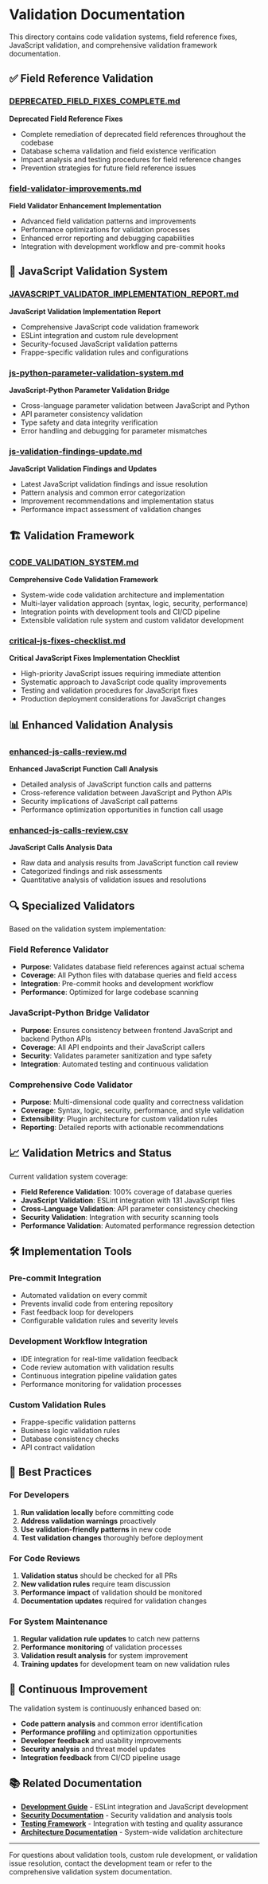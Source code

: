# Validation Documentation

This directory contains code validation systems, field reference fixes, JavaScript validation, and comprehensive validation framework documentation.

## ✅ Field Reference Validation

### [DEPRECATED_FIELD_FIXES_COMPLETE.md](DEPRECATED_FIELD_FIXES_COMPLETE.md)
**Deprecated Field Reference Fixes**
- Complete remediation of deprecated field references throughout the codebase
- Database schema validation and field existence verification
- Impact analysis and testing procedures for field reference changes
- Prevention strategies for future field reference issues

### [field-validator-improvements.md](field-validator-improvements.md)
**Field Validator Enhancement Implementation**
- Advanced field validation patterns and improvements
- Performance optimizations for validation processes
- Enhanced error reporting and debugging capabilities
- Integration with development workflow and pre-commit hooks

## 🔧 JavaScript Validation System

### [JAVASCRIPT_VALIDATOR_IMPLEMENTATION_REPORT.md](JAVASCRIPT_VALIDATOR_IMPLEMENTATION_REPORT.md)
**JavaScript Validation Implementation Report**
- Comprehensive JavaScript code validation framework
- ESLint integration and custom rule development
- Security-focused JavaScript validation patterns
- Frappe-specific validation rules and configurations

### [js-python-parameter-validation-system.md](js-python-parameter-validation-system.md)
**JavaScript-Python Parameter Validation Bridge**
- Cross-language parameter validation between JavaScript and Python
- API parameter consistency validation
- Type safety and data integrity verification
- Error handling and debugging for parameter mismatches

### [js-validation-findings-update.md](js-validation-findings-update.md)
**JavaScript Validation Findings and Updates**
- Latest JavaScript validation findings and issue resolution
- Pattern analysis and common error categorization
- Improvement recommendations and implementation status
- Performance impact assessment of validation changes

## 🏗️ Validation Framework

### [CODE_VALIDATION_SYSTEM.md](CODE_VALIDATION_SYSTEM.md)
**Comprehensive Code Validation Framework**
- System-wide code validation architecture and implementation
- Multi-layer validation approach (syntax, logic, security, performance)
- Integration points with development tools and CI/CD pipeline
- Extensible validation rule system and custom validator development

### [critical-js-fixes-checklist.md](critical-js-fixes-checklist.md)
**Critical JavaScript Fixes Implementation Checklist**
- High-priority JavaScript issues requiring immediate attention
- Systematic approach to JavaScript code quality improvements
- Testing and validation procedures for JavaScript fixes
- Production deployment considerations for JavaScript changes

## 📊 Enhanced Validation Analysis

### [enhanced-js-calls-review.md](enhanced-js-calls-review.md)
**Enhanced JavaScript Function Call Analysis**
- Detailed analysis of JavaScript function calls and patterns
- Cross-reference validation between JavaScript and Python APIs
- Security implications of JavaScript call patterns
- Performance optimization opportunities in function call usage

### [enhanced-js-calls-review.csv](enhanced-js-calls-review.csv)
**JavaScript Calls Analysis Data**
- Raw data and analysis results from JavaScript function call review
- Categorized findings and risk assessments
- Quantitative analysis of validation issues and resolutions

## 🔍 Specialized Validators

Based on the validation system implementation:

### **Field Reference Validator**
- **Purpose**: Validates database field references against actual schema
- **Coverage**: All Python files with database queries and field access
- **Integration**: Pre-commit hooks and development workflow
- **Performance**: Optimized for large codebase scanning

### **JavaScript-Python Bridge Validator**
- **Purpose**: Ensures consistency between frontend JavaScript and backend Python APIs
- **Coverage**: All API endpoints and their JavaScript callers
- **Security**: Validates parameter sanitization and type safety
- **Integration**: Automated testing and continuous validation

### **Comprehensive Code Validator**
- **Purpose**: Multi-dimensional code quality and correctness validation
- **Coverage**: Syntax, logic, security, performance, and style validation
- **Extensibility**: Plugin architecture for custom validation rules
- **Reporting**: Detailed reports with actionable recommendations

## 📈 Validation Metrics and Status

Current validation system coverage:

- **Field Reference Validation**: 100% coverage of database queries
- **JavaScript Validation**: ESLint integration with 131 JavaScript files
- **Cross-Language Validation**: API parameter consistency checking
- **Security Validation**: Integration with security scanning tools
- **Performance Validation**: Automated performance regression detection

## 🛠️ Implementation Tools

### **Pre-commit Integration**
- Automated validation on every commit
- Prevents invalid code from entering repository
- Fast feedback loop for developers
- Configurable validation rules and severity levels

### **Development Workflow Integration**
- IDE integration for real-time validation feedback
- Code review automation with validation results
- Continuous integration pipeline validation gates
- Performance monitoring for validation processes

### **Custom Validation Rules**
- Frappe-specific validation patterns
- Business logic validation rules
- Database consistency checks
- API contract validation

## 🚀 Best Practices

### **For Developers**
1. **Run validation locally** before committing code
2. **Address validation warnings** proactively
3. **Use validation-friendly patterns** in new code
4. **Test validation changes** thoroughly before deployment

### **For Code Reviews**
1. **Validation status** should be checked for all PRs
2. **New validation rules** require team discussion
3. **Performance impact** of validation should be monitored
4. **Documentation updates** required for validation changes

### **For System Maintenance**
1. **Regular validation rule updates** to catch new patterns
2. **Performance monitoring** of validation processes
3. **Validation result analysis** for system improvement
4. **Training updates** for development team on new validation rules

## 🔄 Continuous Improvement

The validation system is continuously enhanced based on:

- **Code pattern analysis** and common error identification
- **Performance profiling** and optimization opportunities
- **Developer feedback** and usability improvements
- **Security analysis** and threat model updates
- **Integration feedback** from CI/CD pipeline usage

## 📚 Related Documentation

- **[Development Guide](../development/)** - ESLint integration and JavaScript development
- **[Security Documentation](../security/)** - Security validation and analysis tools
- **[Testing Framework](../testing/)** - Integration with testing and quality assurance
- **[Architecture Documentation](../architecture/)** - System-wide validation architecture

---

For questions about validation tools, custom rule development, or validation issue resolution, contact the development team or refer to the comprehensive validation system documentation.
